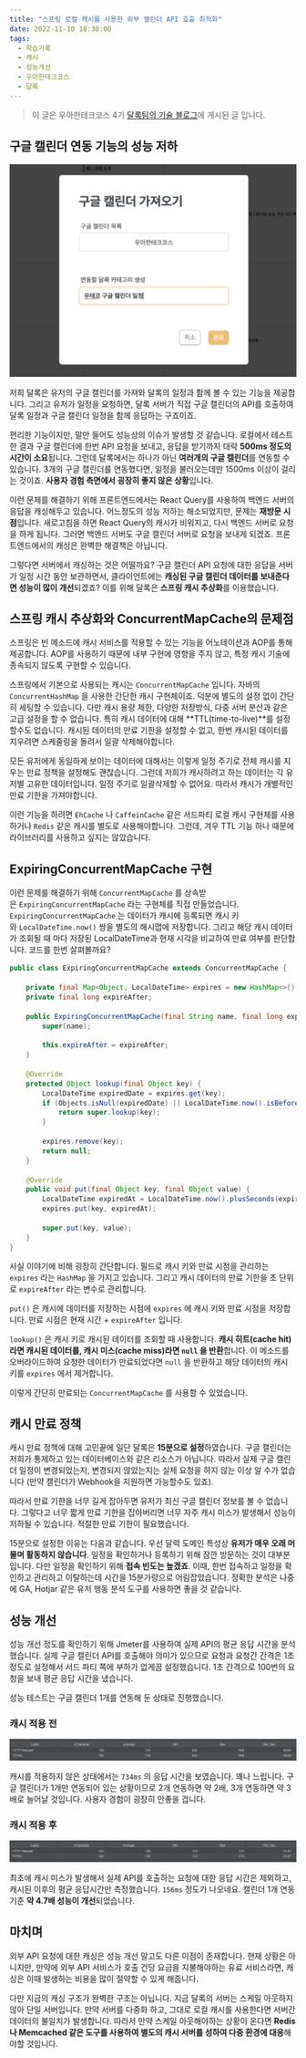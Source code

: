 ```yaml
---
title: "스프링 로컬 캐시를 사용한 외부 캘린더 API 호출 최적화"
date: 2022-11-10 18:30:00
tags:
  - 학습기록
  - 캐시
  - 성능개선
  - 우아한테크코스
  - 달록
---
```


> 이 글은 우아한테크코스 4기 [달록팀의 기술 블로그](https://dallog.github.io/optimizing-external-calendar-api-calling-with-spring-local-cache)에 게시된 글 입니다.

## 구글 캘린더 연동 기능의 성능 저하

![](./1.png)

저희 달록은 유저의 구글 캘린더를 가져와 달록의 일정과 함께 볼 수 있는 기능을 제공합니다. 그리고 유저가 일정을 요청하면, 달록 서버가 직접 구글 캘린더의 API를 호출하여 달록 일정과 구글 캘린더 일정을 함께 응답하는 구죠이죠.

편리한 기능이지만, 말만 들어도 성능상의 이슈가 발생할 것 같습니다. 로컬에서 테스트한 결과 구글 캘린더에 한번 API 요청을 보내고, 응답을 받기까지 대략 **500ms 정도의 시간이 소요**됩니다. 그런데 달록에서는 하나가 아닌 **여러개의 구글 캘린더**를 연동할 수 있습니다. 3개의 구글 캘린더를 연동했다면, 일정을 불러오는데만 1500ms 이상이 걸리는 것이죠. **사용자 경험 측면에서 굉장히 좋지 않은 상황**입니다.

이런 문제를 해결하기 위해 프론트엔드에서는 React Query를 사용하여 백엔드 서버의 응답을 캐싱해두고 있습니다. 어느정도의 성능 저하는 해소되었지만, 문제는 **재방문 시점**입니다. 새로고침을 하면 React Query의 캐시가 비워지고, 다시 백엔드 서버로 요청을 하게 됩니다. 그러면 백엔드 서버도 구글 캘린더 서버로 요청을 보내게 되겠죠. 프론트엔드에서의 캐싱은 완벽한 해결책은 아닙니다.

그렇다면 서버에서 캐싱하는 것은 어떨까요? 구글 캘린더 API 요청에 대한 응답을 서버가 일정 시간 동안 보관하면서, 클라이언트에는 **캐싱된 구글 캘린더 데이터를 보내준다면 성능이 많이 개선**되겠죠? 이를 위해 달록은 **스프링 캐시 추상화**를 이용했습니다.

## 스프링 캐시 추상화와 ConcurrentMapCache의 문제점

스프링은 빈 메소드에 캐시 서비스를 적용할 수 있는 기능을 어노테이션과 AOP를 통해 제공합니다. AOP를 사용하기 때문에 내부 구현에 영향을 주지 않고, 특정 캐시 기술에 종속되지 않도록 구현할 수 있습니다.

스프링에서 기본으로 사용되는 캐시는 `ConcurrentMapCache` 입니다. 자바의 `ConcurrentHashMap` 을 사용한 간단한 캐시 구현체이죠. 덕분에 별도의 설정 없이 간단히 세팅할 수 있습니다. 다만 캐시 용량 제한, 다양한 저장방식, 다중 서버 분산과 같은 고급 설정을 할 수 없습니다. 특히 캐시 데이터에 대해 **TTL(time-to-live)**를 설정할수도 없습니다. 캐시된 데이터의 만료 기한을 설정할 수 없고, 한번 캐시된 데이터를 지우려면 스케줄링을 돌려서 일괄 삭제해야합니다.

모든 유저에게 동일하게 보이는 데이터에 대해서는 이렇게 일정 주기로 전체 캐시를 지우는 만료 정책을 설정해도 괜찮습니다. 그런데 저희가 캐시하려고 하는 데이터는 각 유저별 고유한 데이터입니다. 일정 주기로 일괄삭제할 수 없어요. 따라서 캐시가 개별적인 만료 기한을 가져야합니다.

이런 기능을 하려면 `EhCache` 나 `CaffeinCache` 같은 서드파티 로컬 캐시 구현체를 사용하거나 `Redis` 같은 캐시를 별도로 사용해야합니다. 그런데, 겨우 TTL 기능 하나 때문에 라이브러리를 사용하고 싶지는 않았습니다.

## ExpiringConcurrentMapCache 구현

이런 문제를 해결하기 위해 `ConcurrentMapCache` 를 상속받은 `ExpiringConcurrentMapCache` 라는 구현체를 직접 만들었습니다. `ExpiringConcurrentMapCache` 는 데이터가 캐시에 등록되면 캐시 키와 `LocalDateTime.now()` 쌍을 별도의 해시맵에 저장합니다. 그리고 해당 캐시 데이터가 조회될 때 마다 저장된 LocalDateTime과 현재 시각을 비교하여 만료 여부를 판단합니다. 코드를 한번 살펴볼까요?

```java
public class ExpiringConcurrentMapCache extends ConcurrentMapCache {

    private final Map<Object, LocalDateTime> expires = new HashMap<>();
    private final long expireAfter;

    public ExpiringConcurrentMapCache(final String name, final long expireAfter) {
        super(name);

        this.expireAfter = expireAfter;
    }

    @Override
    protected Object lookup(final Object key) {
        LocalDateTime expiredDate = expires.get(key);
        if (Objects.isNull(expiredDate) || LocalDateTime.now().isBefore(expiredDate)) {
            return super.lookup(key);
        }

        expires.remove(key);
        return null;
    }

    @Override
    public void put(final Object key, final Object value) {
        LocalDateTime expiredAt = LocalDateTime.now().plusSeconds(expireAfter);
        expires.put(key, expiredAt);

        super.put(key, value);
    }
}
```

사실 이야기에 비해 굉장히 간단합니다. 필드로 캐시 키와 만료 시점을 관리하는 `expires` 라는 `HashMap` 을 가지고 있습니다. 그리고 캐시 데이터의 만료 기한을 초 단위로 `expireAfter` 라는 변수로 관리합니다.

`put()` 은 캐시에 데이터를 저장하는 시점에 `expires` 에 캐시 키와 만료 시점을 저장합니다. 만료 시점은 현재 시간 + `expireAfter` 입니다.

`lookup()` 은 캐시 키로 캐시된 데이터를 조회할 때 사용합니다. **캐시 히트(cache hit)라면 캐시된 데이터를, 캐시 미스(cache miss)라면 `null` 을 반환**합니다. 이 메소드를 오버라이드하여 요청한 데이터가 만료되었다면 `null` 을 반환하고 해당 데이터의 캐시 키를 `expires` 에서 제거합니다.

이렇게 간단히 만료되는 `ConcurrentMapCache` 를 사용할 수 있었습니다.

## 캐시 만료 정책

캐시 만료 정책에 대해 고민끝에 일단 달록은 **15분으로 설정**하였습니다. 구글 캘린더는 저희가 통제하고 있는 데이터베이스와 같은 리소스가 아닙니다. 따라서 실제 구글 캘린더 일정이 변경되었는지, 변경되지 않았는지는 실제 요청을 하지 않는 이상 알 수가 없습니다 (만약 캘린더가 Webhook을 지원하면 가능할수도 있죠).

따라서 만료 기한을 너무 길게 잡아두면 유저가 최신 구글 캘린더 정보를 볼 수 없습니다. 그렇다고 너무 짧게 만료 기한을 잡아버리면 너무 자주 캐시 미스가 발생해서 성능이 저하될 수 있습니다. 적절한 만료 기한이 필요했습니다.

15분으로 설정한 이유는 다음과 같습니다. 우선 달력 도메인 특성상 **유저가 매우 오래 머물며 활동하지 않습니다**. 일정을 확인하거나 등록하기 위해 잠깐 방문하는 것이 대부분입니다. 다만 일정을 확인하기 위해 **접속 빈도는 높겠죠**. 이때, 한번 접속하고 일정을 확인하고 관리하고 이탈하는데 시간을 15분가량으로 어림잡았습니다. 정확한  분석은 나중에 GA, Hotjar 같은 유저 행동 분석 도구를 사용하면 좋을 것 같습니다.

## 성능 개선

성능 개선 정도를 확인하기 위해 Jmeter를 사용하여 실제 API의 평균 응답 시간을 분석했습니다. 실제 구글 캘린더 API를 호출해야 의미가 있으므로 요청과 요청간 간격은 1초정도로 설정해서 서드 파티 쪽에 부하가 없게끔 설정했습니다. 1초 간격으로 100번의 요청을 보내 평균 응답 시간을 냈습니다.

성능 테스트는 구글 캘린더 1개를 연동해 둔 상태로 진행했습니다.

### 캐시 적용 전

![](./2.png)

캐시를 적용하지 않은 상태에서는 `734ms` 의 응답 시간을 보였습니다. 꽤나 느립니다. 구글 캘린더가 1개만 연동되어 있는 상황이므로 2개 연동하면 약 2배, 3개 연동하면 약 3배로 늘어날 것입니다. 사용자 경험이 굉장히 안좋을 겁니다.

### 캐시 적용 후

![](./3.png)

최초에 캐시 미스가 발생해서 실제 API를 호출하는 요청에 대한 응답 시간은 제외하고, 캐시된 이후의 평균 응답시간만 측정했습니다. `156ms` 정도가 나오네요. 캘린더 1개 연동 기준 **약 4.7배 성능이 개선**되었습니다.

## 마치며

외부 API 요청에 대한 캐싱은 성능 개선 말고도 다른 이점이 존재합니다. 현재 상황은 아니지만, 만약에 외부 API 서비스가 호출 건당 요금을 지불해야하는 유료 서비스라면, 캐싱은 이때 발생하는 비용을 많이 절약할 수 있게 해줍니다.

다만 지금의 캐싱 구조가 완벽한 구조는 아닙니다. 지금 달록의 서버는 스케일 아웃하지 않아 단일 서버입니다. 만약 서버를 다중화 하고, 그대로 로컬 캐시를 사용한다면 서버간 데이터의 불일치가 발생합니다. 따라서 만약 스케일 아웃해야하는 상황이 온다면 **Redis나 Memcached 같은 도구를 사용하여 별도의 캐시 서버를 성하여 다중 환경에 대응**해야할 것입니다.